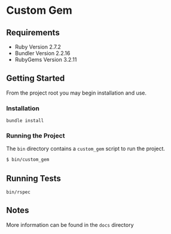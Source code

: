 # Custom Gem

## Requirements

- Ruby Version 2.7.2
- Bundler Version 2.2.16
- RubyGems Version 3.2.11

## Getting Started

From the project root you may begin installation and use.

### Installation

`bundle install`

### Running the Project

The `bin` directory contains a `custom_gem` script to run the project.

```bash
$ bin/custom_gem
```

## Running Tests

`bin/rspec`

## Notes

More information can be found in the `docs` directory
